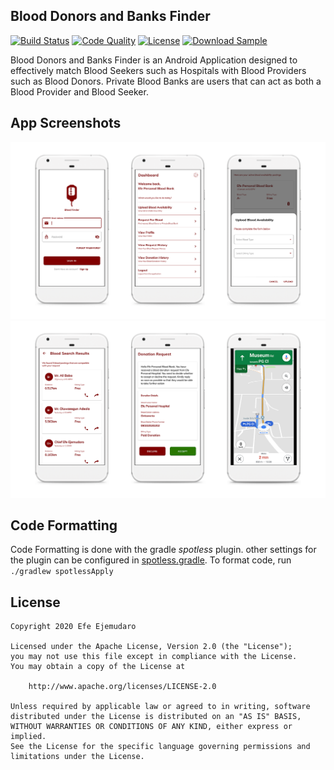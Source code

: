 ## Blood Donors and Banks Finder
[![Build Status](https://dev.azure.com/Efguydan/BloodFinder/_apis/build/status/efguydan.Blood-Donor-Blood-Bank-Finder?branchName=master)](https://dev.azure.com/Efguydan/BloodFinder/_build/latest?definitionId=1&branchName=master)
[![Code Quality](https://api.codacy.com/project/badge/Grade/a9b78dc3a59f4836ab2016bd94753914)](https://app.codacy.com/manual/efeejemudaro/Blood-Donor-Blood-Bank-Finder?utm_source=github.com&utm_medium=referral&utm_content=efguydan/Blood-Donor-Blood-Bank-Finder&utm_campaign=Badge_Grade_Dashboard)
[![License](https://img.shields.io/badge/License-Apache%202.0-blue.svg)](https://opensource.org/licenses/Apache-2.0)
[![Download Sample](https://img.shields.io/badge/Download-v1.0.0-blue.svg)](https://github.com/efguydan/Blood-Donor-Blood-Bank-Finder/raw/master/showcase/Blood%20Finder_1.0.0.apk)

Blood Donors and Banks Finder is an Android Application designed to effectively match Blood Seekers such as Hospitals with Blood Providers such as Blood Donors.
Private Blood Banks are users that can act as both a Blood Provider and Blood Seeker.

## App Screenshots
![Showcase 1](https://raw.githubusercontent.com/efguydan/Blood-Donor-Blood-Bank-Finder/master/showcase/showcase_1.png)
![Showcase 2](https://raw.githubusercontent.com/efguydan/Blood-Donor-Blood-Bank-Finder/master/showcase/showcase_2.png)

## Code Formatting
Code Formatting is done with the gradle *spotless* plugin. other settings for the plugin can be configured in [spotless.gradle](spotless.gradle). To format code, run `./gradlew spotlessApply`

## License
```text
Copyright 2020 Efe Ejemudaro

Licensed under the Apache License, Version 2.0 (the "License");
you may not use this file except in compliance with the License.
You may obtain a copy of the License at

    http://www.apache.org/licenses/LICENSE-2.0

Unless required by applicable law or agreed to in writing, software
distributed under the License is distributed on an "AS IS" BASIS,
WITHOUT WARRANTIES OR CONDITIONS OF ANY KIND, either express or implied.
See the License for the specific language governing permissions and
limitations under the License.
```
